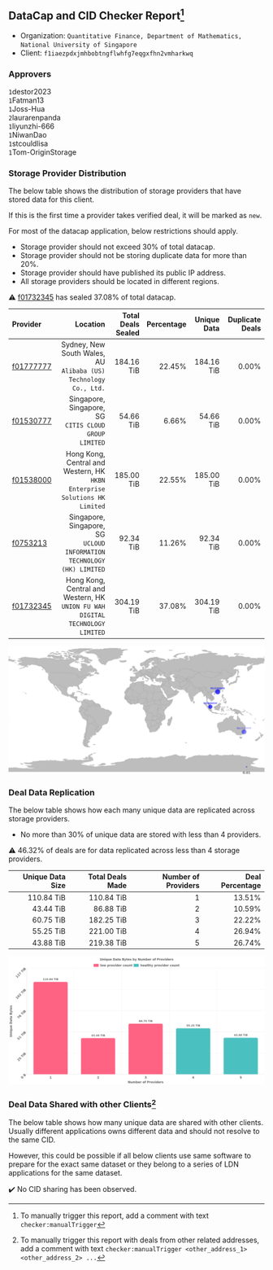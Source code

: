 ## DataCap and CID Checker Report[^1]
 - Organization: `Quantitative Finance, Department of Mathematics, National University of Singapore`
 - Client: `f1iaezpdxjmhbobtngflwhfg7eqgxfhn2vmharkwq`
### Approvers
`1`destor2023<br/>`1`Fatman13<br/>`1`Joss-Hua<br/>`2`laurarenpanda<br/>`1`liyunzhi-666<br/>`1`NiwanDao<br/>`1`stcouldlisa<br/>`1`Tom-OriginStorage

### Storage Provider Distribution
The below table shows the distribution of storage providers that have stored data for this client.

If this is the first time a provider takes verified deal, it will be marked as `new`.

For most of the datacap application, below restrictions should apply.
 - Storage provider should not exceed 30% of total datacap.
 - Storage provider should not be storing duplicate data for more than 20%.
 - Storage provider should have published its public IP address.
 - All storage providers should be located in different regions.

⚠️ [f01732345](https://filfox.info/en/address/f01732345) has sealed 37.08% of total datacap.

| Provider                                              |                                                                         Location | Total Deals Sealed | Percentage | Unique Data | Duplicate Deals |
| :---------------------------------------------------- | -------------------------------------------------------------------------------: | -----------------: | ---------: | ----------: | --------------: |
| [f01777777](https://filfox.info/en/address/f01777777) |              Sydney, New South Wales, AU<br/>`Alibaba (US) Technology Co., Ltd.` |         184.16 TiB |     22.45% |  184.16 TiB |           0.00% |
| [f01530777](https://filfox.info/en/address/f01530777) |                         Singapore, Singapore, SG<br/>`CITIS CLOUD GROUP LIMITED` |          54.66 TiB |      6.66% |   54.66 TiB |           0.00% |
| [f01538000](https://filfox.info/en/address/f01538000) |    Hong Kong, Central and Western, HK<br/>`HKBN Enterprise Solutions HK Limited` |         185.00 TiB |     22.55% |  185.00 TiB |           0.00% |
| [f0753213](https://filfox.info/en/address/f0753213)   |        Singapore, Singapore, SG<br/>`UCLOUD INFORMATION TECHNOLOGY (HK) LIMITED` |          92.34 TiB |     11.26% |   92.34 TiB |           0.00% |
| [f01732345](https://filfox.info/en/address/f01732345) | Hong Kong, Central and Western, HK<br/>`UNION FU WAH DIGITAL TECHNOLOGY LIMITED` |         304.19 TiB |     37.08% |  304.19 TiB |           0.00% |

<img src="https://raw.githubusercontent.com/data-preservation-programs/filplus-checker-assets/main/filecoin-project/filecoin-plus-large-datasets/issues/1264/1684750122976.png"/>

### Deal Data Replication
The below table shows how each many unique data are replicated across storage providers.

- No more than 30% of unique data are stored with less than 4 providers.

⚠️ 46.32% of deals are for data replicated across less than 4 storage providers.

| Unique Data Size | Total Deals Made | Number of Providers | Deal Percentage |
| ---------------: | ---------------: | ------------------: | --------------: |
|       110.84 TiB |       110.84 TiB |                   1 |          13.51% |
|        43.44 TiB |        86.88 TiB |                   2 |          10.59% |
|        60.75 TiB |       182.25 TiB |                   3 |          22.22% |
|        55.25 TiB |       221.00 TiB |                   4 |          26.94% |
|        43.88 TiB |       219.38 TiB |                   5 |          26.74% |

<img src="https://raw.githubusercontent.com/data-preservation-programs/filplus-checker-assets/main/filecoin-project/filecoin-plus-large-datasets/issues/1264/1684750123725.png"/>

### Deal Data Shared with other Clients[^3]
The below table shows how many unique data are shared with other clients.
Usually different applications owns different data and should not resolve to the same CID.

However, this could be possible if all below clients use same software to prepare for the exact same dataset or they belong to a series of LDN applications for the same dataset.

✔️ No CID sharing has been observed.

[^1]: To manually trigger this report, add a comment with text `checker:manualTrigger`

[^2]: Deals from those addresses are combined into this report as they are specified with `checker:manualTrigger`

[^3]: To manually trigger this report with deals from other related addresses, add a comment with text `checker:manualTrigger <other_address_1> <other_address_2> ...`
